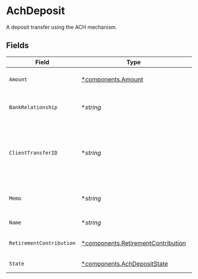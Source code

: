 # AchDeposit

A deposit transfer using the ACH mechanism.


## Fields

| Field                                                                                                                              | Type                                                                                                                               | Required                                                                                                                           | Description                                                                                                                        | Example                                                                                                                            |
| ---------------------------------------------------------------------------------------------------------------------------------- | ---------------------------------------------------------------------------------------------------------------------------------- | ---------------------------------------------------------------------------------------------------------------------------------- | ---------------------------------------------------------------------------------------------------------------------------------- | ---------------------------------------------------------------------------------------------------------------------------------- |
| `Amount`                                                                                                                           | [*components.Amount](../../models/components/amount.md)                                                                            | :heavy_minus_sign:                                                                                                                 | The amount to deposit in USD.                                                                                                      | {<br/>"value": "100.00"<br/>}                                                                                                      |
| `BankRelationship`                                                                                                                 | **string*                                                                                                                          | :heavy_minus_sign:                                                                                                                 | The bank relationship to be used for the ACH deposit.                                                                              | accounts/01H8FB90ZRRFWXB4XC2JPJ1D4Y/bankRelationships/651ef9de0dee00240813e60e                                                     |
| `ClientTransferID`                                                                                                                 | **string*                                                                                                                          | :heavy_minus_sign:                                                                                                                 | The external identifier supplied by the API caller. Each request must have a unique pairing of `client_transfer_id` and `account`. | 179dcd33-49f8-4615-989c-560fb387c4fd                                                                                               |
| `Memo`                                                                                                                             | **string*                                                                                                                          | :heavy_minus_sign:                                                                                                                 | The memo that will appear on the customer's bank statement.                                                                        | ACH                                                                                                                                |
| `Name`                                                                                                                             | **string*                                                                                                                          | :heavy_minus_sign:                                                                                                                 | The resource name of the ACH deposit.                                                                                              | accounts/01H8FB90ZRRFWXB4XC2JPJ1D4Y/achDeposits/20230817000319                                                                     |
| `RetirementContribution`                                                                                                           | [*components.RetirementContribution](../../models/components/retirementcontribution.md)                                            | :heavy_minus_sign:                                                                                                                 | The retirement contribution details.                                                                                               |                                                                                                                                    |
| `State`                                                                                                                            | [*components.AchDepositState](../../models/components/achdepositstate.md)                                                          | :heavy_minus_sign:                                                                                                                 | The current state of the ACH deposit.                                                                                              |                                                                                                                                    |